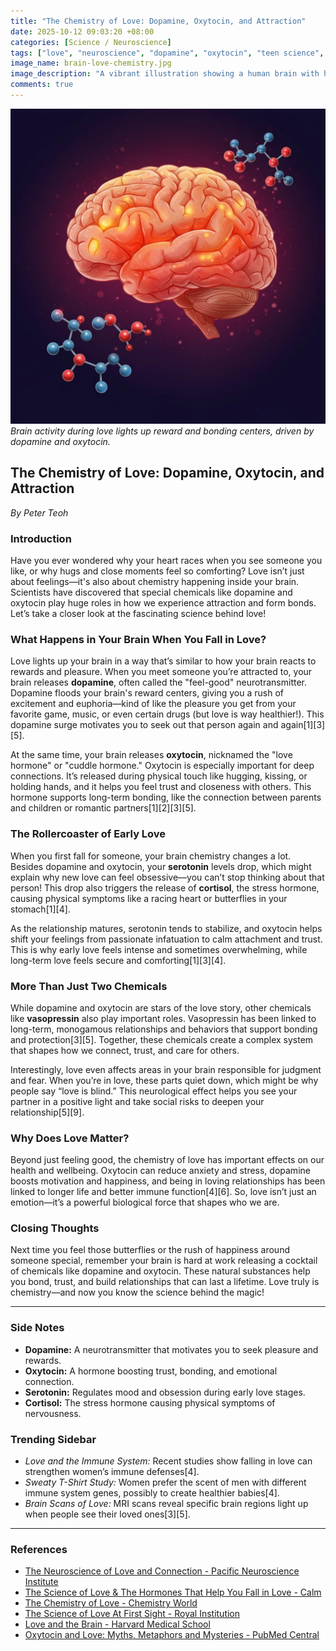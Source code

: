 ```yaml
---
title: "The Chemistry of Love: Dopamine, Oxytocin, and Attraction"
date: 2025-10-12 09:03:20 +08:00
categories: [Science / Neuroscience]
tags: ["love", "neuroscience", "dopamine", "oxytocin", "teen science", "brain chemistry"]
image_name: brain-love-chemistry.jpg
image_description: "A vibrant illustration showing a human brain with highlighted areas glowing in warm colors like red and pink, depicting neural activity linked to feelings of love. Around the brain, molecules representing dopamine and oxytocin float, symbolizing their role in attraction and bonding."
comments: true
---
```


![Brain activity during love lights up reward and bonding centers, driven by dopamine and oxytocin.](/assets/images/brain-love-chemistry.jpg)
*Brain activity during love lights up reward and bonding centers, driven by dopamine and oxytocin.*

<!-- Image Description: A vibrant illustration showing a human brain with highlighted areas glowing in warm colors like red and pink, depicting neural activity linked to feelings of love. Around the brain, molecules representing dopamine and oxytocin float, symbolizing their role in attraction and bonding. -->


## The Chemistry of Love: Dopamine, Oxytocin, and Attraction

*By Peter Teoh*

### Introduction
Have you ever wondered why your heart races when you see someone you like, or why hugs and close moments feel so comforting? Love isn’t just about feelings—it's also about chemistry happening inside your brain. Scientists have discovered that special chemicals like dopamine and oxytocin play huge roles in how we experience attraction and form bonds. Let’s take a closer look at the fascinating science behind love!

### What Happens in Your Brain When You Fall in Love?
Love lights up your brain in a way that’s similar to how your brain reacts to rewards and pleasure. When you meet someone you’re attracted to, your brain releases **dopamine**, often called the "feel-good" neurotransmitter. Dopamine floods your brain's reward centers, giving you a rush of excitement and euphoria—kind of like the pleasure you get from your favorite game, music, or even certain drugs (but love is way healthier!). This dopamine surge motivates you to seek out that person again and again[1][3][5].

At the same time, your brain releases **oxytocin**, nicknamed the "love hormone" or "cuddle hormone." Oxytocin is especially important for deep connections. It’s released during physical touch like hugging, kissing, or holding hands, and it helps you feel trust and closeness with others. This hormone supports long-term bonding, like the connection between parents and children or romantic partners[1][2][3][5].

### The Rollercoaster of Early Love
When you first fall for someone, your brain chemistry changes a lot. Besides dopamine and oxytocin, your **serotonin** levels drop, which might explain why new love can feel obsessive—you can’t stop thinking about that person! This drop also triggers the release of **cortisol**, the stress hormone, causing physical symptoms like a racing heart or butterflies in your stomach[1][4].

As the relationship matures, serotonin tends to stabilize, and oxytocin helps shift your feelings from passionate infatuation to calm attachment and trust. This is why early love feels intense and sometimes overwhelming, while long-term love feels secure and comforting[1][3][4].

### More Than Just Two Chemicals
While dopamine and oxytocin are stars of the love story, other chemicals like **vasopressin** also play important roles. Vasopressin has been linked to long-term, monogamous relationships and behaviors that support bonding and protection[3][5]. Together, these chemicals create a complex system that shapes how we connect, trust, and care for others.

Interestingly, love even affects areas in your brain responsible for judgment and fear. When you’re in love, these parts quiet down, which might be why people say “love is blind.” This neurological effect helps you see your partner in a positive light and take social risks to deepen your relationship[5][9].

### Why Does Love Matter?
Beyond just feeling good, the chemistry of love has important effects on our health and wellbeing. Oxytocin can reduce anxiety and stress, dopamine boosts motivation and happiness, and being in loving relationships has been linked to longer life and better immune function[4][6]. So, love isn’t just an emotion—it’s a powerful biological force that shapes who we are.

### Closing Thoughts
Next time you feel those butterflies or the rush of happiness around someone special, remember your brain is hard at work releasing a cocktail of chemicals like dopamine and oxytocin. These natural substances help you bond, trust, and build relationships that can last a lifetime. Love truly is chemistry—and now you know the science behind the magic!

---

### Side Notes
- **Dopamine:** A neurotransmitter that motivates you to seek pleasure and rewards.
- **Oxytocin:** A hormone boosting trust, bonding, and emotional connection.
- **Serotonin:** Regulates mood and obsession during early love stages.
- **Cortisol:** The stress hormone causing physical symptoms of nervousness.

### Trending Sidebar
- *Love and the Immune System:* Recent studies show falling in love can strengthen women’s immune defenses[4].
- *Sweaty T-Shirt Study:* Women prefer the scent of men with different immune system genes, possibly to create healthier babies[4].
- *Brain Scans of Love:* MRI scans reveal specific brain regions light up when people see their loved ones[3][5].

---

### References
- [The Neuroscience of Love and Connection - Pacific Neuroscience Institute](https://www.pacificneuroscienceinstitute.org/blog/brain-health/the-neuroscience-of-love-and-connection/)
- [The Science of Love & The Hormones That Help You Fall in Love - Calm](https://www.calm.com/blog/science-of-love)
- [The Chemistry of Love - Chemistry World](https://www.chemistryworld.com/features/the-chemistry-of-love/4018801.article)
- [The Science of Love At First Sight - Royal Institution](https://www.rigb.org/explore-science/explore/blog/science-love-first-sight)
- [Love and the Brain - Harvard Medical School](https://hms.harvard.edu/news-events/publications-archive/brain/love-brain)
- [Oxytocin and Love: Myths, Metaphors and Mysteries - PubMed Central](https://pmc.ncbi.nlm.nih.gov/articles/PMC9216351/)

